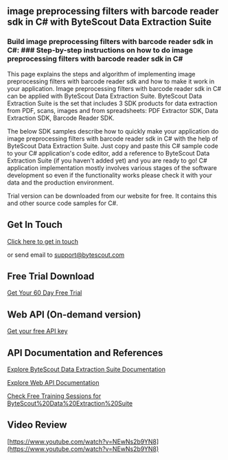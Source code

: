 ## image preprocessing filters with barcode reader sdk in C# with ByteScout Data Extraction Suite

### Build image preprocessing filters with barcode reader sdk in C#: ### Step-by-step instructions on how to do image preprocessing filters with barcode reader sdk in C#

This page explains the steps and algorithm of implementing image preprocessing filters with barcode reader sdk and how to make it work in your application. Image preprocessing filters with barcode reader sdk in C# can be applied with ByteScout Data Extraction Suite. ByteScout Data Extraction Suite is the set that includes 3 SDK products for data extraction from PDF, scans, images and from spreadsheets: PDF Extractor SDK, Data Extraction SDK, Barcode Reader SDK.

The below SDK samples describe how to quickly make your application do image preprocessing filters with barcode reader sdk in C# with the help of ByteScout Data Extraction Suite.  Just copy and paste this C# sample code to your C# application's code editor, add a reference to ByteScout Data Extraction Suite (if you haven't added yet) and you are ready to go! C# application implementation mostly involves various stages of the software development so even if the functionality works please check it with your data and the production environment.

Trial version can be downloaded from our website for free. It contains this and other source code samples for C#.

## Get In Touch

[Click here to get in touch](https://bytescout.zendesk.com/hc/en-us/requests/new?subject=ByteScout%20Data%20Extraction%20Suite%20Question)

or send email to [support@bytescout.com](mailto:support@bytescout.com?subject=ByteScout%20Data%20Extraction%20Suite%20Question) 

## Free Trial Download

[Get Your 60 Day Free Trial](https://bytescout.com/download/web-installer?utm_source=github-readme)

## Web API (On-demand version)

[Get your free API key](https://pdf.co/documentation/api?utm_source=github-readme)

## API Documentation and References

[Explore ByteScout Data Extraction Suite Documentation](https://bytescout.com/documentation/index.html?utm_source=github-readme)

[Explore Web API Documentation](https://pdf.co/documentation/api?utm_source=github-readme)

[Check Free Training Sessions for ByteScout%20Data%20Extraction%20Suite](https://academy.bytescout.com/)

## Video Review

[https://www.youtube.com/watch?v=NEwNs2b9YN8](https://www.youtube.com/watch?v=NEwNs2b9YN8)